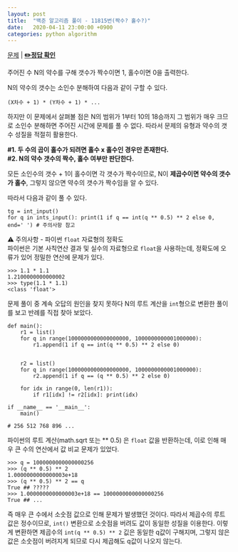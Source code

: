 ```yaml
---
layout: post
title:  "백준 알고리즘 풀이 - 11815번(짝수? 홀수?)"
date:   2020-04-11 23:00:00 +0900
categories: python algorithm
---
```


[문제](https://www.acmicpc.net/problem/11815) |
**[✏️정답 확인](https://github.com/live2skull/TheLordOfAlgorithm/blob/master/problems_boj/%EA%B8%B0%ED%83%80/11815.py)**

주어진 수 N의 약수를 구해 갯수가 짝수이면 1, 홀수이면 0을 출력한다.

N의 약수의 갯수는 소인수 분해하여 다음과 같이 구할 수 있다.
```
(X차수 + 1) * (Y차수 + 1) * ...
```

하지만 이 문제에서 살펴볼 점은 N의 범위가 1부터 10의 18승까지 그 범위가 매우 크므로 소인수 분해하면 주어진 시간에 문제를 풀 수 없다. 따라서 문제의 유형과 약수의 갯수 성질을 적절히 활용한다.

**\#1. 두 수의 곱이 홀수가 되려면 홀수 x 홀수인 경우만 존재한다.**  
**\#2. N의 약수 갯수의 짝수, 홀수 여부만 판단한다.**

모든 소인수의 갯수 + 1이 홀수이면 각 갯수가 짝수이므로, N이 **제곱수이면 약수의 갯수가 홀수**, 그렇지 않으면 약수의 갯수가 짝수임을 알 수 있다.

따라서 다음과 같이 풀 수 있다.
```
tg = int_input()
for q in ints_input(): print(1 if q == int(q ** 0.5) ** 2 else 0, end=' ') # 주의사항 참고
```

⚠️ 주의사항 - 파이썬 `float` 자료형의 정확도  
파이썬은 기본 사칙연산 결과 및 실수의 자료형으로 `float`을 사용하는데, 정확도에 오류가 있어 정밀한 연산에 문제가 있다.
```
>>> 1.1 * 1.1
1.2100000000000002
>>> type(1.1 * 1.1)
<class 'float'>
```

문제 풀이 중 계속 오답의 원인을 찾지 못하다 N의 루트 계산을 `int`형으로 변환한 풀이를 보고 반례를 직접 찾아 보았다.
```
def main():
    r1 = list()
    for q in range(1000000000000000000, 1000000000001000000):
        r1.append(1 if q == int(q ** 0.5) ** 2 else 0)


    r2 = list()
    for q in range(1000000000000000000, 1000000000001000000):
        r2.append(1 if q == (q ** 0.5) ** 2 else 0)

    for idx in range(0, len(r1)):
        if r1[idx] != r2[idx]: print(idx)

if __name__ == '__main__':
    main()

# 256 512 768 896 ...
```

파이썬의 루트 계산(math.sqrt 또는 ** 0.5) 은 `float` 값을 반환하는데, 이로 인해 매우 큰 수의 연산에서 값 비교 문제가 있었다.
```
>>> q = 1000000000000000256
>>> (q ** 0.5) ** 2
1.0000000000000003e+18
>>> (q ** 0.5) ** 2 == q
True ## ?????
>>> 1.0000000000000003e+18 == 1000000000000000256
True ## ...
```

즉 매우 큰 수에서 소숫점 값으로 인해 문제가 발생했던 것이다. 따라서 제곱수의 루트 값은 정수이므로, `int()` 변환으로 소숫점을 버려도 값이 동일한 성질을 이용한다. 이렇게 변환하면 제곱수의 `int(q ** 0.5) ** 2` 깂은 동일한 q값이 구해지며, 그렇지 않은 값은 소숫점이 버려지게 되므로 다시 제곱해도 q값이 나오지 않는다.
